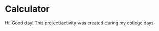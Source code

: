 # Calculator
Hi! Good day! This project/activity was created during my college days
<Still learning>
